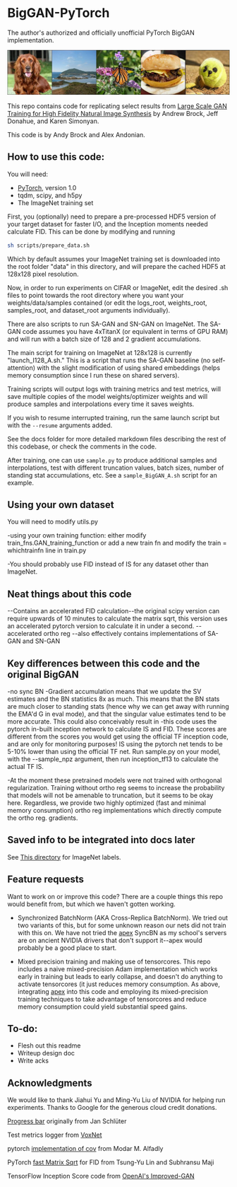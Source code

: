# BigGAN-PyTorch
The author's authorized and officially unofficial PyTorch BigGAN implementation.

![Dogball? Dogball!](imgs/header_image.jpg?raw=true "Header")


This repo contains code for replicating select results from [Large Scale GAN Training for High Fidelity Natural Image Synthesis](https://arxiv.org/abs/1809.11096) by Andrew Brock, Jeff Donahue, and Karen Simonyan.

This code is by Andy Brock and Alex Andonian.

## How to use this code:
You will need:

- [PyTorch](https://pytorch.org/), version 1.0
- tqdm, scipy, and h5py
- The ImageNet training set

First, you (optionally) need to prepare a pre-processed HDF5 version of your target dataset for faster I/O, and the Inception moments needed calculate FID. This can be done by modifying and running

```sh
sh scripts/prepare_data.sh
```

Which by default assumes your ImageNet training set is downloaded into the root folder "data" in this directory, and will prepare the cached HDF5 at 128x128 pixel resolution.

Now, in order to run experiments on CIFAR or ImageNet, edit the desired .sh files to point towards the root directory where you want your weights/data/samples contained (or edit the logs_root, weights_root, samples_root, and dataset_root arguments individually).

There are also scripts to run SA-GAN and SN-GAN on ImageNet. The SA-GAN code assumes you have 4xTitanX (or equivalent in terms of GPU RAM) and will run with a batch size of 128 and 2 gradient accumulations.

The main script for training on ImageNet at 128x128 is currently "launch_I128_A.sh." This is a script that runs the SA-GAN baseline (no self-attention) with the slight modification of using shared embeddings (helps memory consumption since I run these on shared servers). 

Training scripts will output logs with training metrics and test metrics, will save multiple copies of the model weights/optimizer weights and will produce samples and interpolations every time it saves weights.

If you wish to resume interrupted training, run the same launch script but with the `--resume` arguments added.

See the docs folder for more detailed markdown files describing the rest of this codebase, or check the comments in the code.

After training, one can use `sample.py` to produce additional samples and interpolations, test with different truncation values, batch sizes, number of standing stat accumulations, etc. See a `sample_BigGAN_A.sh` script for an example.

## Using your own dataset
You will need to modify utils.py

-using your own training function: either modify train_fns.GAN_training_function or add a new train fn and modify the train = whichtrainfn line in train.py

-You should probably use FID instead of IS for any dataset other than ImageNet. 

## Neat things about this code
--Contains an accelerated FID calculation--the original scipy version can require upwards of 10 minutes to calculate the matrix sqrt, this version uses an accelerated pytorch version to calculate it in under a second.
--accelerated ortho reg
--also effectively contains implementations of SA-GAN and SN-GAN

## Key differences between this code and the original BigGAN
-no sync BN
-Gradient accumulation means that we update the SV estimates and the BN statistics 8x as much. This means that the BN stats are much closer to standing stats (hence why we can get away with running the EMA'd G in eval mode),
and that the singular value estimates tend to be more accurate. This could also conceivably result in 
-this code uses the pytorch in-built inception network to calculate IS and FID. 
These scores are different from the scores you would get using the official TF inception code, and are only for monitoring purposes!
 IS using the pytorch net tends to be 5-10% lower than using the official TF net.
Run sample.py on your model, with the --sample_npz argument, then run inception_tf13 to calculate the actual TF IS.

-At the moment these pretrained models were not trained with orthogonal regularization. Training without ortho reg seems to increase the probability that models will not be amenable to truncation,
but it seems to be okay here. Regardless, we provide two highly optimized (fast and minimal memory consumption) ortho reg implementations which directly compute the ortho reg. gradients.


## Saved info to be integrated into docs later
See [This directory](https://gist.github.com/yrevar/942d3a0ac09ec9e5eb3a) for ImageNet labels.


## Feature requests
Want to work on or improve this code? There are a couple things this repo would benefit from, but which we haven't gotten working.

- Synchronized BatchNorm (AKA Cross-Replica BatchNorm). We tried out two variants of this, but for some unknown reason our nets did not train with this on. 
  We have not tried the [apex](https://github.com/NVIDIA/apex) SyncBN as my school's servers are on ancient NVIDIA drivers that don't support it--apex would probably be a good place to start.
  
- Mixed precision training and making use of tensorcores. This repo includes a naive mixed-precision Adam implementation which works early in training but leads to early collapse, and doesn't do anything to activate tensorcores (it just reduces memory consumption.
  As above, integrating [apex](https://github.com/NVIDIA/apex) into this code and employing its mixed-precision training techniques to take advantage of tensorcores and reduce memory consumption could yield substantial speed gains.

## To-do:
- Flesh out this readme
- Writeup design doc
- Write acks

## Acknowledgments
We would like to thank Jiahui Yu and Ming-Yu Liu of NVIDIA for helping run experiments. Thanks to Google for the generous cloud credit donations.

[Progress bar](https://github.com/Lasagne/Recipes/tree/master/papers/densenet) originally from Jan Schlüter

Test metrics logger from [VoxNet](https://github.com/dimatura/voxnet)

pytorch [implementation of cov](https://discuss.pytorch.org/t/covariance-and-gradient-support/16217/2) from Modar M. Alfadly

PyTorch [fast Matrix Sqrt](https://github.com/msubhransu/matrix-sqrt) for FID from Tsung-Yu Lin and Subhransu Maji

TensorFlow Inception Score code from [OpenAI's Improved-GAN](https://github.com/openai/improved-gan)

